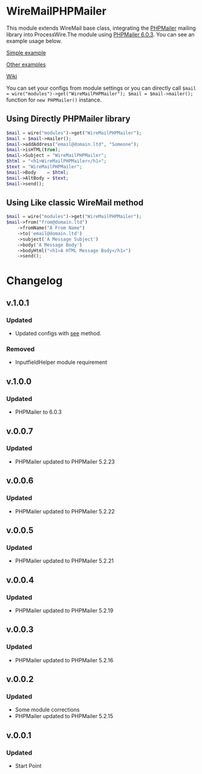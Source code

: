 # WireMailPHPMailer

This module extends WireMail base class, integrating the [PHPMailer](https://github.com/PHPMailer/PHPMailer) mailing library into ProcessWire.The module using [PHPMailer 6.0.3](https://github.com/PHPMailer/PHPMailer). You can see an example usage below.

[Simple example](https://github.com/PHPMailer/PHPMailer#a-simple-example)

[Other examples](https://github.com/PHPMailer/PHPMailer/tree/master/examples)

[Wiki](https://github.com/PHPMailer/PHPMailer/wiki)

You can set your configs from module settings or you can directly call `$mail = wire("modules")->get("WireMailPHPMailer"); $mail = $mail->mailer();` function for `new PHPMailer()` instance.

Using Directly PHPMailer library
-

```php
$mail = wire("modules")->get("WireMailPHPMailer");
$mail = $mail->mailer();
$mail->addAddress("email@domain.ltd", "Someone");
$mail->isHTML(true);
$mail->Subject = "WireMailPHPMailer";
$html = "<h1>WireMailPHPMailer</h1>";
$text = "WireMailPHPMailer";
$mail->Body    = $html;
$mail->AltBody = $text;
$mail->send();
```

Using Like classic WireMail method
-

```php
$mail = wire("modules")->get("WireMailPHPMailer");
$mail->from("from@domain.ltd")
    ->fromName("A From Name")
    ->to('email@domain.ltd')
    ->subject('A Message Subject')
    ->body('A Message Body')
    ->bodyHtml("<h1>A HTML Message Body</h1>")
    ->send();
```


# Changelog

## v.1.0.1

### Updated

- Updated configs with [see](https://processwire.com/blog/posts/new-module-configuration-options/#using-an-array-to-define-module-configuration) method.

### Removed

- InputfieldHelper module requirement

## v.1.0.0

### Updated

- PHPMailer to 6.0.3

## v.0.0.7

### Updated

- PHPMailer updated to PHPMailer 5.2.23

## v.0.0.6

### Updated

- PHPMailer updated to PHPMailer 5.2.22

## v.0.0.5

### Updated

- PHPMailer updated to PHPMailer 5.2.21

## v.0.0.4

### Updated

- PHPMailer updated to PHPMailer 5.2.19

## v.0.0.3

### Updated

- PHPMailer updated to PHPMailer 5.2.16

## v.0.0.2

### Updated

- Some module corrections
- PHPMailer updated to PHPMailer 5.2.15

## v.0.0.1

### Updated

- Start Point
